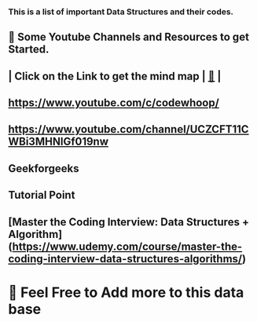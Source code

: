 ### This is a list of important Data Structures and their codes.

## :memo: Some Youtube Channels and Resources to get Started.

## | Click on the Link to get the mind map | [:link:][Data Structure Mind Map] |
[Data Structure Mind Map]:https://coggle.it/diagram/W5E5tqYlrXvFJPsq/t/master-the-interview-click-here-for-course-link


## https://www.youtube.com/c/codewhoop/
## https://www.youtube.com/channel/UCZCFT11CWBi3MHNlGf019nw
## Geekforgeeks
## Tutorial Point
## [Master the Coding Interview: Data Structures + Algorithm] (https://www.udemy.com/course/master-the-coding-interview-data-structures-algorithms/)





# :memo: Feel Free to Add more to this data base
